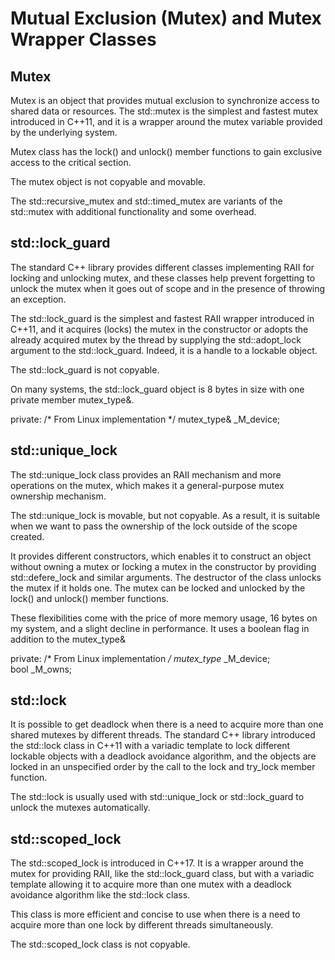 # Mutual Exclusion (Mutex) and Mutex Wrapper Classes

## Mutex

Mutex is an object that provides mutual exclusion to synchronize access to shared data or resources. The std::mutex is the simplest and fastest mutex introduced in C++11, and it is a wrapper around the mutex variable provided by the underlying system.

Mutex class has the lock() and unlock() member functions to gain exclusive access to the critical section.

The mutex object is not copyable and movable.

The std::recursive_mutex and std::timed_mutex are variants of the std::mutex with additional functionality and some overhead.

## std::lock_guard

The standard C++ library provides different classes implementing RAII for locking and unlocking mutex, and these classes help prevent forgetting to unlock the mutex when it goes out of scope and in the presence of throwing an exception.

The std::lock_guard is the simplest and fastest RAII wrapper introduced in C++11, and it acquires (locks) the mutex in the constructor or adopts the already acquired mutex by the thread by supplying the std::adopt_lock argument to the std::lock_guard. Indeed, it is a handle to a lockable object.

The std::lock_guard is not copyable.

On many systems, the std::lock_guard object is 8 bytes in size with one private member mutex_type&.

private: /* From Linux implementation */
      mutex_type&  _M_device;

## std::unique_lock

The std::unique_lock class provides an RAII mechanism and more operations on the mutex, which makes it a general-purpose mutex ownership mechanism.

The std::unique_lock is movable, but not copyable. As a result, it is suitable when we want to pass the ownership of the lock outside of the scope created.

It provides different constructors, which enables it to construct an object without owning a mutex or locking a mutex in the constructor by providing std::defere_lock and similar arguments. The destructor of the class unlocks the mutex if it holds one. The mutex can be locked and unlocked by the lock() and unlock() member functions.

These flexibilities come with the price of more memory usage, 16 bytes on my system, and a slight decline in performance. It uses a boolean flag in addition to the mutex_type&

private: /* From Linux implementation */
      mutex_type*       _M_device;      
      bool              _M_owns;

## std::lock

It is possible to get deadlock when there is a need to acquire more than one shared mutexes by different threads. The standard C++ library introduced the std::lock class in C++11 with a variadic template to lock different lockable objects with a deadlock avoidance algorithm, and the objects are locked in an unspecified order by the call to the lock and try_lock member function.

The std::lock is usually used with std::unique_lock or std::lock_guard to unlock the mutexes automatically.

## std::scoped_lock

The std::scoped_lock is introduced in C++17. It is a wrapper around the mutex for providing RAII, like the std::lock_guard class, but with a variadic template allowing it to acquire more than one mutex with a deadlock avoidance algorithm like the std::lock class.

This class is more efficient and concise to use when there is a need to acquire more than one lock by different threads simultaneously.

The std::scoped_lock class is not copyable.